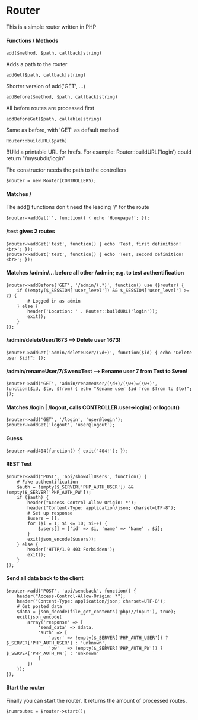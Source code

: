 # Router
This is a simple router written in PHP

#### Functions / Methods
```
add($method, $path, callback|string)
```
Adds a path to the router
```
addGet($path, callback|string)
```
Shorter version of add('GET', ...)
```
addBefore($method, $path, callback|string)
```
All before routes are processed first
```
addBeforeGet($path, callable|string)
```
Same as before, with 'GET' as default method
```
Router::buildURL($path)
```
BUild a printable URL for hrefs. For example: Router::buildURL('login') could return "/mysubdir/login"

The constructor needs the path to the controllers
```
$router = new Router(CONTROLLERS);
```
#### Matches /
The add() functions don't need the leading '/' for the route
```
$router->addGet('', function() { echo 'Homepage!'; });
```
#### /test gives 2 routes
```
$router->addGet('test', function() { echo 'Test, first definition!<br>'; });
$router->addGet('test', function() { echo 'Test, second definition!<br>'; });
```
#### Matches /admin/... before all other /admin; e.g. to test authentification
```
$router->addBefore('GET', '/admin/(.*)', function() use ($router) { 
    if (!empty($_SESSION['user_level']) && $_SESSION['user_level'] >= 2) {
        # Logged in as admin
    } else {
        header('Location: ' . Router::buildURL('login'));
        exit();
    }
});
```
#### /admin/deleteUser/1673 --> Delete user 1673!
```
$router->addGet('admin/deleteUser/(\d+)', function($id) { echo "Delete user $id!"; });
```
#### /admin/renameUser/7/Swen=Test --> Rename user 7 from Test to Swen!
```
$router->add('GET', 'admin/renameUser/(\d+)/(\w+)=(\w+)', function($id, $to, $from) { echo "Rename user $id from $from to $to!"; });
```
#### Matches /login | /logout, calls CONTROLLER.user->login() or logout()
```
$router->add('GET', '/login', 'user@login');
$router->addGet('logout', 'user@logout');
```
#### Guess
```
$router->add404(function() { exit('404!'); });
```
#### REST Test
```
$router->add('POST', 'api/showAllUsers', function() {
    # Fake authentification
    $auth = !empty($_SERVER['PHP_AUTH_USER']) && !empty($_SERVER['PHP_AUTH_PW']);
    if ($auth) {
        header("Access-Control-Allow-Origin: *");
        header("Content-Type: application/json; charset=UTF-8");
        # Set up response
        $users = [];
        for ($i = 1; $i <= 10; $i++) {
            $users[] = ['id' => $i, 'name' => 'Name' . $i];
        }
        exit(json_encode($users));
    } else {
        header('HTTP/1.0 403 Forbidden');
        exit();
    }
});
```
#### Send all data back to the client
```
$router->add('POST', 'api/sendback', function() {
    header("Access-Control-Allow-Origin: *");
    header("Content-Type: application/json; charset=UTF-8");
    # Get posted data
    $data = json_decode(file_get_contents('php://input'), true);
    exit(json_encode(
        array('response' => [
            'send_data' => $data,
            'auth' => [
                'user' => !empty($_SERVER['PHP_AUTH_USER']) ? $_SERVER['PHP_AUTH_USER'] : 'unknown',
                'pw'   => !empty($_SERVER['PHP_AUTH_PW']) ? $_SERVER['PHP_AUTH_PW'] : 'unknown'
            ]
        ])
    ));
});
```
#### Start the router
Finally you can start the router. It returns the amount of processed routes.
```
$numroutes = $router->start();
```
